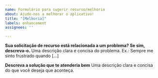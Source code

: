 ```yaml
---
name: Formulário para sugerir recurso/melhoria
about: Ajude-nos a melhorar o aplicativo!
title: "[Melhoria]"
labels: enhancement
assignees: ''

---
```


**Sua solicitação de recurso está relacionada a um problema? Se sim, descreva-o.**
Uma descrição clara e concisa do problema. Ex.: Sempre me sinto frustrado quando [...]

**Descreva a solução que te atenderia bem**
Uma descrição clara e concisa do que você deseja que aconteça.

